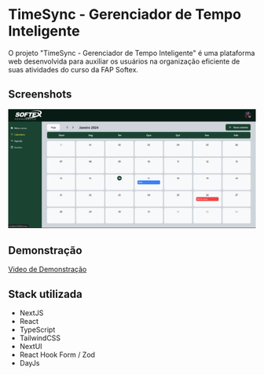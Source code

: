 
# TimeSync - Gerenciador de Tempo Inteligente


O projeto "TimeSync - Gerenciador de Tempo Inteligente" é uma plataforma web desenvolvida para auxiliar os usuários na organização eficiente de suas atividades do curso da FAP Softex.


## Screenshots

![App Screenshot](./public/sreenshot.png)


## Demonstração


[Video de Demonstração](https://drive.google.com/file/d/1Lf92PHIaiOVZC3YqciyEEMnWlPuSnrnG/view?usp=sharing)
## Stack utilizada

- NextJS
- React
- TypeScript
- TailwindCSS
- NextUI
- React Hook Form / Zod
- DayJs
